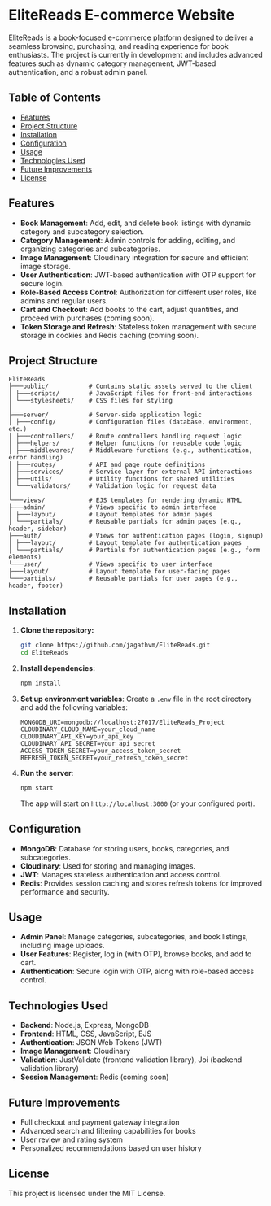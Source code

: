 # EliteReads E-commerce Website

EliteReads is a book-focused e-commerce platform designed to deliver a seamless browsing, purchasing, and reading experience for book enthusiasts. The project is currently in development and includes advanced features such as dynamic category management, JWT-based authentication, and a robust admin panel.

## Table of Contents

- [Features](#features)
- [Project Structure](#project-structure)
- [Installation](#installation)
- [Configuration](#configuration)
- [Usage](#usage)
- [Technologies Used](#technologies-used)
- [Future Improvements](#future-improvements)
- [License](#license)

## Features

- **Book Management**: Add, edit, and delete book listings with dynamic category and subcategory selection.
- **Category Management**: Admin controls for adding, editing, and organizing categories and subcategories.
- **Image Management**: Cloudinary integration for secure and efficient image storage.
- **User Authentication**: JWT-based authentication with OTP support for secure login.
- **Role-Based Access Control**: Authorization for different user roles, like admins and regular users.
- **Cart and Checkout**: Add books to the cart, adjust quantities, and proceed with purchases (coming soon).
- **Token Storage and Refresh**: Stateless token management with secure storage in cookies and Redis caching (coming soon).

## Project Structure

```plaintext
EliteReads
├───public/           # Contains static assets served to the client
│ ├───scripts/        # JavaScript files for front-end interactions
│ └───stylesheets/    # CSS files for styling
│
├───server/           # Server-side application logic
│ ├───config/         # Configuration files (database, environment, etc.)
│ ├───controllers/    # Route controllers handling request logic
│ ├───helpers/        # Helper functions for reusable code logic
│ ├───middlewares/    # Middleware functions (e.g., authentication, error handling)
│ ├───routes/         # API and page route definitions
│ ├───services/       # Service layer for external API interactions
│ ├───utils/          # Utility functions for shared utilities
│ └───validators/     # Validation logic for request data
│
└───views/            # EJS templates for rendering dynamic HTML
├───admin/            # Views specific to admin interface
│ ├───layout/         # Layout templates for admin pages
│ └───partials/       # Reusable partials for admin pages (e.g., header, sidebar)
├───auth/             # Views for authentication pages (login, signup)
│ ├───layout/         # Layout template for authentication pages
│ └───partials/       # Partials for authentication pages (e.g., form elements)
└───user/             # Views specific to user interface
├───layout/           # Layout template for user-facing pages
└───partials/         # Reusable partials for user pages (e.g., header, footer)
```

## Installation

1. **Clone the repository:**

   ```bash
   git clone https://github.com/jagathvm/EliteReads.git
   cd EliteReads
   ```

2. **Install dependencies:**

   ```bash
   npm install
   ```

3. **Set up environment variables**:
   Create a `.env` file in the root directory and add the following variables:

   ```plaintext
   MONGODB_URI=mongodb://localhost:27017/EliteReads_Project
   CLOUDINARY_CLOUD_NAME=your_cloud_name
   CLOUDINARY_API_KEY=your_api_key
   CLOUDINARY_API_SECRET=your_api_secret
   ACCESS_TOKEN_SECRET=your_access_token_secret
   REFRESH_TOKEN_SECRET=your_refresh_token_secret
   ```

4. **Run the server**:

   ```bash
   npm start
   ```

   The app will start on `http://localhost:3000` (or your configured port).

## Configuration

- **MongoDB**: Database for storing users, books, categories, and subcategories.
- **Cloudinary**: Used for storing and managing images.
- **JWT**: Manages stateless authentication and access control.
- **Redis**: Provides session caching and stores refresh tokens for improved performance and security.

## Usage

- **Admin Panel**: Manage categories, subcategories, and book listings, including image uploads.
- **User Features**: Register, log in (with OTP), browse books, and add to cart.
- **Authentication**: Secure login with OTP, along with role-based access control.

## Technologies Used

- **Backend**: Node.js, Express, MongoDB
- **Frontend**: HTML, CSS, JavaScript, EJS
- **Authentication**: JSON Web Tokens (JWT)
- **Image Management**: Cloudinary
- **Validation**: JustValidate (frontend validation library), Joi (backend validation library)
- **Session Management**: Redis (coming soon)

## Future Improvements

- Full checkout and payment gateway integration
- Advanced search and filtering capabilities for books
- User review and rating system
- Personalized recommendations based on user history

## License

This project is licensed under the MIT License.
